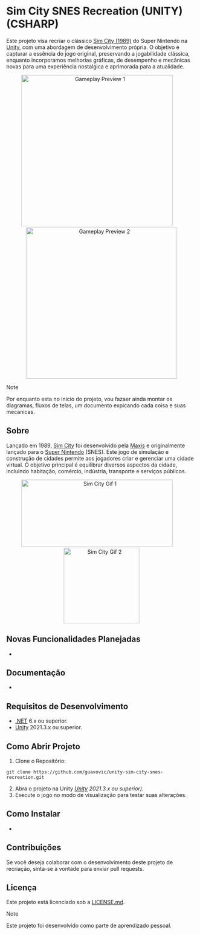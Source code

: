# Sim City SNES Recreation (UNITY) (CSHARP)
Este projeto visa recriar o clássico [Sim City (1989)](https://pt.wikipedia.org/wiki/SimCity_(jogo_eletr%C3%B4nico_de_1989)) do Super Nintendo na [Unity](https://unity.com/pt), com uma abordagem de desenvolvimento própria. O objetivo é capturar a essência do jogo original, preservando a jogabilidade clássica, enquanto incorporamos melhorias gráficas, de desempenho e mecânicas novas para uma experiência nostalgica e aprimorada para a atualidade.

<p align="center">
  <img src="" alt="Gameplay Preview 1" width="400">
  <img src="imagemtransparente" alt="" width="20" height="1">
  <img src="" alt="Gameplay Preview 2" width="400">
</p>

> [!NOTE]
> Por enquanto esta no inicio do projeto, vou fazaer ainda montar os diagramas, fluxos de telas, um documento expicando cada coisa e suas mecanicas.

## Sobre
Lançado em 1989, [Sim City](https://pt.wikipedia.org/wiki/SimCity_(jogo_eletr%C3%B4nico_de_1989)) foi desenvolvido pela [Maxis](https://pt.wikipedia.org/wiki/Maxis) e originalmente lançado para o [Super Nintendo](https://pt.wikipedia.org/wiki/Super_Nintendo_Entertainment_System) (SNES). Este jogo de simulação e construção de cidades permite aos jogadores criar e gerenciar uma cidade virtual. O objetivo principal é equilibrar diversos aspectos da cidade, incluindo habitação, comércio, indústria, transporte e serviços públicos.

<p align="center">
  <img src="https://64.media.tumblr.com/b0b16f820384c5d62cdbc319b8d3e048/tumblr_nri31eApnf1u0rseao1_540.gifv" alt="Sim City Gif 1" width="400" height="177">
  <img src="imagemtransparente" alt="" width="20" height="1">
  <img src="https://media1.tenor.com/m/Q-hejGAvYXMAAAAd/sim-city-snes.gif" alt="Sim City Gif 2" width="200">
</p>

## Novas Funcionalidades Planejadas
* 

## Documentação
* 

## Requisitos de Desenvolvimento
* [.NET](https://dotnet.microsoft.com/pt-br/download) 6.x ou superior.
* [Unity](https://unity.com/pt) 2021.3.x ou superior.

## Como Abrir Projeto
1. Clone o Repositório:
```
git clone https://github.com/guavovic/unity-sim-city-snes-recreation.git 
```
2. Abra o projeto na Unity *[Unity](https://unity.com/pt) 2021.3.x ou superior)*.
3. Execute o jogo no modo de visualização para testar suas alterações.
   
## Como Instalar
*

## Contribuições
Se você deseja colaborar com o desenvolvimento deste projeto de recriação, sinta-se à vontade para enviar pull requests.

## Licença
Este projeto está licenciado sob a [LICENSE.md](https://github.com/guavovic/unity-sim-city-snes-recreation/blob/main/LICENSE).

> [!NOTE]
> Este projeto foi desenvolvido como parte de aprendizado pessoal.
